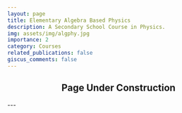 ```yaml
---
layout: page
title: Elementary Algebra Based Physics
description: A Secondary School Course in Physics.
img: assets/img/algphy.jpg
importance: 2
category: Courses
related_publications: false
giscus_comments: false
---
```


<div align="center">
  <h2>Page Under Construction</h2>
</div>
---
